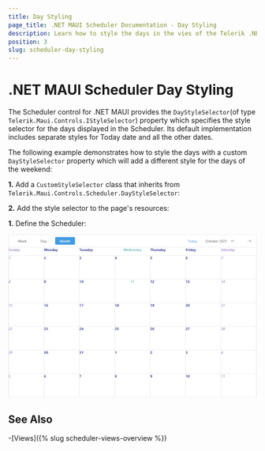 ```yaml
---
title: Day Styling
page_title: .NET MAUI Scheduler Documentation - Day Styling
description: Learn how to style the days in the vies of the Telerik .NET MAUI Scheduler control.
position: 3
slug: scheduler-day-styling
---
```


# .NET MAUI Scheduler Day Styling

The Scheduler control for .NET MAUI provides the `DayStyleSelector`(of type `Telerik.Maui.Controls.IStyleSelector`) property which specifies the style selector for the days displayed in the Scheduler. Its default implementation includes separate styles for Today date and all the other dates.

The following example demonstrates how to style the days with a custom `DayStyleSelector` property which will add a different style for the days of the weekend:

**1.** Add a `CustomStyleSelector` class that inherits from `Telerik.Maui.Controls.Scheduler.DayStyleSelector`:

<snippet id='scheduler-customdaystyleselector'/>

**2.** Add the style selector to the page's resources:

<snippet id='scheduler-customdaystyleselector'/>

**1.** Define the Scheduler:

<snippet id='scheduler-day-styling'/>

![.NET MAUI Scheduler Day Style Selector](images/scheduler-day-styling.png)

## See Also

-[Views]({% slug scheduler-views-overview %})
